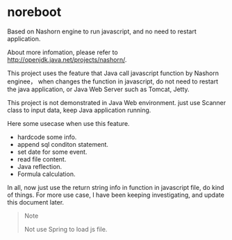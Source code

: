 # noreboot
Based on Nashorn engine to run javascript, and no need to restart application.

About more infomation, please refer to http://openjdk.java.net/projects/nashorn/.

This project uses the feature that Java call javascript function by Nashorn enginee，
when changes the function in javascript, do not need to restart the java application, 
or Java Web Server such as Tomcat, Jetty.

This project is not demonstrated in Java Web environment. just use Scanner class to input data, 
keep Java application running.

Here some usecase when use this feature.
* hardcode some info.
* append sql conditon statement.
* set date for some event.
* read file content.
* Java reflection.
* Formula calculation.

In all, now just use the return string info in function in javascript file, do kind of things.
For more use case, I have been keeping investigating, and update this document later.

> Note
>
> Not use Spring to load js file.
